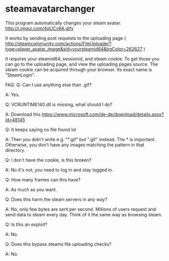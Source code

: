# steamavatarchanger

This program automatically changes your steam avatar. http://i.imgur.com/4qUCv8A.gifv

It works by sending post requests to the uploading page ( http://steamcommunity.com/actions/FileUploader?type=player_avatar_image&sId=yoursteamid64&bgColor=262627 )

It requires your steamid64, sessionid, and steam cookie. To get those you can go to the uploading page, and view the uploading pages source. The steam cookie can be acquired through your browser. Its exact name is "SteamLogin".


FAQ:
Q: Can I use anything else than .gif?

A: Yes.

Q: VCRUNTIME140.dll is missing, what should I do?

A: Download this https://www.microsoft.com/de-de/download/details.aspx?id=48145

Q: It keeps saying no file found lol

A: Then you didn't write e.g. "*.gif" but ".gif" instead. The * is important. Otherwise, you don't have any images matching the pattern in that directory.

Q: I don't have the cookie, is this broken?

A: No it's not, you need to log in and stay logged in.

Q: How many frames can this have?

A: As much as you want.

Q: Does this harm the steam servers in any way?

A: No, only few bytes are sent per second. Millions of users request and send data to steam every day. Think of it the same way as browsing steam.

Q: Is this an exploit?

A: No.

Q: Does this bypass steams file uploading checks?

A: No.
